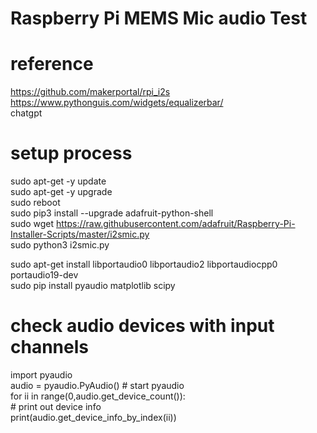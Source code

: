 # Raspberry Pi MEMS Mic audio Test
# reference 
https://github.com/makerportal/rpi_i2s</br>
https://www.pythonguis.com/widgets/equalizerbar/</br>
chatgpt</br>

# setup process

sudo apt-get -y update</br>
sudo apt-get -y upgrade</br>
sudo reboot</br>
sudo pip3 install --upgrade adafruit-python-shell</br>
sudo wget https://raw.githubusercontent.com/adafruit/Raspberry-Pi-Installer-Scripts/master/i2smic.py</br>
sudo python3 i2smic.py</br>

sudo apt-get install libportaudio0 libportaudio2 libportaudiocpp0 portaudio19-dev</br>
sudo pip install pyaudio matplotlib scipy</br>

# check audio devices with input channels

import pyaudio</br>
audio = pyaudio.PyAudio() # start pyaudio</br>
for ii in range(0,audio.get_device_count()):</br>
    # print out device info</br>
    print(audio.get_device_info_by_index(ii)) </br>


